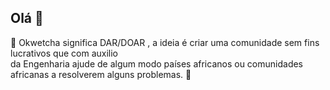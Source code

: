 ## Olá 👋
🙋‍ Okwetcha significa DAR/DOAR , a ideia é criar uma comunidade sem fins lucrativos que com auxilio </br>
da Engenharia ajude de algum modo países africanos ou comunidades africanas a resolverem alguns problemas. 🌈
</br>
<!--

**Here are some ideas to get you started:**

🙋‍♀️ A short introduction - what is your organization all about?
🌈 Contribution guidelines - how can the community get involved?
👩‍💻 Useful resources - where can the community find your docs? Is there anything else the community should know?
🍿 Fun facts - what does your team eat for breakfast?
🧙 Remember, you can do mighty things with the power of [Markdown](https://guides.github.com/features/mastering-markdown/)
-->
